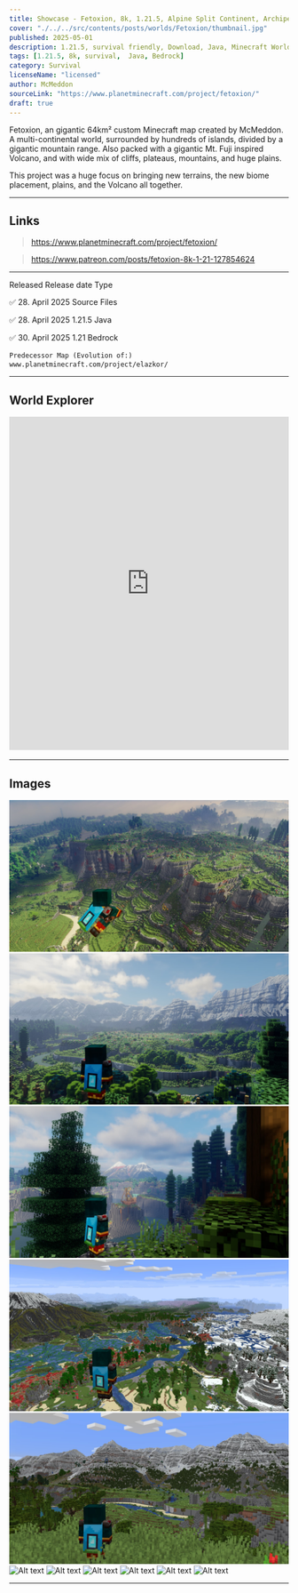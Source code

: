 ```yaml
---
title: Showcase - Fetoxion, 8k, 1.21.5, Alpine Split Continent, Archipelagos, Mt. Fuji Inspired Volcano
cover: "./../../src/contents/posts/worlds/Fetoxion/thumbnail.jpg"
published: 2025-05-01
description: 1.21.5, survival friendly, Download, Java, Minecraft World
tags: [1.21.5, 8k, survival,  Java, Bedrock]
category: Survival
licenseName: "licensed"
author: McMeddon
sourceLink: "https://www.planetminecraft.com/project/fetoxion/"
draft: true
---
```



Fetoxion,
an gigantic 64km² custom Minecraft map created by McMeddon. A multi-continental world, surrounded by hundreds of islands, divided by a gigantic mountain range. Also packed with a gigantic Mt. Fuji inspired Volcano, and with wide mix of cliffs, plateaus, mountains, and huge plains.

This project was a huge focus on bringing new terrains, the new biome placement, plains, and the Volcano all together. 

---
## Links
> https://www.planetminecraft.com/project/fetoxion/

> https://www.patreon.com/posts/fetoxion-8k-1-21-127854624

--- 

Released	Release date	Type

✅  	28. April 2025	Source Files

✅ 	28. April 2025	1.21.5 Java

✅  	30. April 2025	1.21 Bedrock

	Predecessor Map (Evolution of:)	www.planetminecraft.com/project/elazkor/
---



## World Explorer

<iframe src="https://mcmeddon.github.io/Fetoxion/" width="100%" height="600" frameborder="0" allowfullscreen></iframe>

---
## Images

![Alt text](./fetoxion_2.jpg "Optional title")
![Alt text](./fetoxion_3.jpg "Optional title")
![Alt text](./fetoxion_5.jpg "Optional title")
![Alt text](./fetoxion_6.jpg "Optional title")
![Alt text](./fetoxion_10.jpg "Optional title")
![Alt text](./b.png "Optional title")
![Alt text](./c.png "Optional title")
![Alt text](./d.png "Optional title")
![Alt text](./e.png "Optional title")
![Alt text](./f.png "Optional title")
![Alt text](./g.png "Optional title")

---
